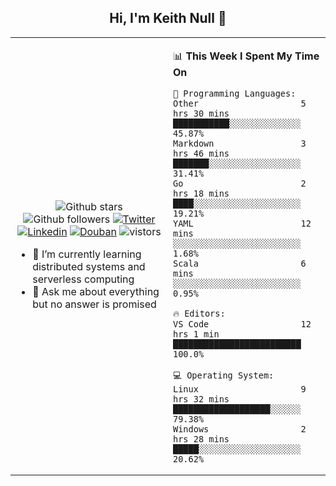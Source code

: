 <h2 align="center"> Hi, I'm Keith Null 👋 </h2>

<table>
    <tr>
        <td valign="center" width="50%">
            <p align="center">
              <img src="https://img.shields.io/github/stars/keithnull?style=social" alt="Github stars" />
              <img src="https://img.shields.io/github/followers/keithnull?style=social" alt="Github followers" />
              <a href="https://twitter.com/_keithnull"><img src="https://img.shields.io/badge/@__keithnull-1DA1F2?style=flat&logo=Twitter&logoColor=white" alt="Twitter"/></a>
              <a href="https://www.linkedin.com/in/wuzhengke/?locale=en_US"><img src="https://img.shields.io/badge/@wuzhengke-0073b1?style=flat&logo=LinkedIn&logoColor=white" alt="Linkedin" /></a>
              <a href="https://www.douban.com/people/keith1"><img src="https://img.shields.io/badge/@keith1-007722?style=flat&logo=Douban&logoColor=white" alt="Douban" /></a>
              <img src="https://visitor-badge.glitch.me/badge?page_id=keithnull" alt="vistors" />
            </p>
            <ul>
                <li>🌱 I’m currently learning distributed systems and serverless computing</li>
                <li>💬 Ask me about everything but no answer is promised</li>
            </ul>
        </td>
       <td valign="top" width="50%">
    
<!--START_SECTION:waka-->
📊 **This Week I Spent My Time On** 

```text
💬 Programming Languages: 
Other                    5 hrs 30 mins       ███████████░░░░░░░░░░░░░░   45.87% 
Markdown                 3 hrs 46 mins       ███████░░░░░░░░░░░░░░░░░░   31.41% 
Go                       2 hrs 18 mins       ████░░░░░░░░░░░░░░░░░░░░░   19.21% 
YAML                     12 mins             ░░░░░░░░░░░░░░░░░░░░░░░░░   1.68% 
Scala                    6 mins              ░░░░░░░░░░░░░░░░░░░░░░░░░   0.95%

🔥 Editors: 
VS Code                  12 hrs 1 min        █████████████████████████   100.0%

💻 Operating System: 
Linux                    9 hrs 32 mins       ███████████████████░░░░░░   79.38% 
Windows                  2 hrs 28 mins       █████░░░░░░░░░░░░░░░░░░░░   20.62%

```


<!--END_SECTION:waka-->
</td></tr>
</table>


